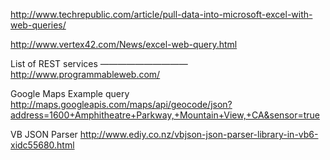 


http://www.techrepublic.com/article/pull-data-into-microsoft-excel-with-web-queries/

http://www.vertex42.com/News/excel-web-query.html

List of REST services
——————————
http://www.programmableweb.com/


Google Maps Example query
http://maps.googleapis.com/maps/api/geocode/json?address=1600+Amphitheatre+Parkway,+Mountain+View,+CA&sensor=true

VB JSON Parser
http://www.ediy.co.nz/vbjson-json-parser-library-in-vb6-xidc55680.html

